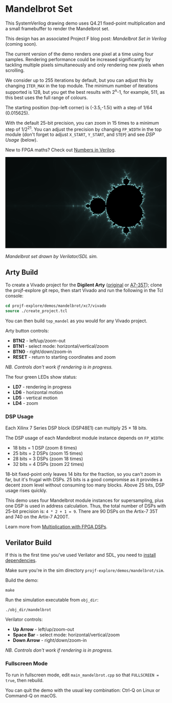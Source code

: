 # Mandelbrot Set

This SystemVerilog drawing demo uses Q4.21 fixed-point multiplication and a small framebuffer to render the Mandelbrot set.

This design has an associated Project F blog post: _Mandelbrot Set in Verilog_ (coming soon).

The current version of the demo renders one pixel at a time using four samples. Rendering performance could be increased significantly by tackling multiple pixels simultaneously and only rendering new pixels when scrolling.

We consider up to 255 iterations by default, but you can adjust this by changing `ITER_MAX` in the top module. The minimum number of iterations supported is 128, but you get the best results with 2<sup>n</sup>-1, for example, 511, as this best uses the full range of colours.

The starting position (top-left corner) is (-3.5,-1.5i) with a step of 1/64 (0.015625).

With the default 25-bit precision, you can zoom in 15 times to a minimum step of 1/2<sup>21</sup>. You can adjust the precision by changing `FP_WIDTH` in the top module (don't forget to adjust `X_START`, `Y_START`, and `STEP`) and see _DSP Usage_ (below).

New to FPGA maths? Check out [Numbers in Verilog](https://projectf.io/posts/numbers-in-verilog/).

![](../../doc/img/sea-of-chaos.png?raw=true "")

_Mandelbrot set drawn by Verilator/SDL sim._

## Arty Build

To create a Vivado project for the **Digilent Arty** ([original](https://digilent.com/reference/programmable-logic/arty/reference-manual) or [A7-35T](https://reference.digilentinc.com/reference/programmable-logic/arty-a7/reference-manual)); clone the projf-explore git repo, then start Vivado and run the following in the Tcl console:

```tcl
cd projf-explore/demos/mandelbrot/xc7/vivado
source ./create_project.tcl
```

You can then build `top_mandel` as you would for any Vivado project.

Arty button controls:

* **BTN2** - left/up/zoom-out
* **BTN1** - select mode: horizontal/vertical/zoom
* **BTN0** - right/down/zoom-in
* **RESET** - return to starting coordinates and zoom

_NB. Controls don't work if rendering is in progress._

The four green LEDs show status:

* **LD7** - rendering in progress
* **LD6** - horizontal motion
* **LD5** - vertical motion
* **LD4** - zoom

### DSP Usage

Each Xilinx 7 Series DSP block (DSP48E1) can multiply 25 × 18 bits.

The DSP usage of each Mandelbrot module instance depends on `FP_WIDTH`:

* 18 bits = 1 DSP (zoom 8 times)
* 25 bits = 2 DSPs (zoom 15 times)
* 28 bits = 3 DSPs (zoom 18 times)
* 32 bits = 4 DSPs (zoom 22 times)

18-bit fixed-point only leaves 14 bits for the fraction, so you can't zoom in far, but it's frugal with DSPs. 25 bits is a good compromise as it provides a decent zoom level without consuming too many blocks. Above 25 bits, DSP usage rises quickly.

This demo uses four Mandelbrot module instances for supersampling, plus one DSP is used in address calculation. Thus, the total number of DSPs with 25-bit precision is: `4 * 2 + 1 = 9`. There are 90 DSPs on the Artix-7 35T and 740 on the Artix-7 A200T.

Learn more from [Multiplication with FPGA DSPs](https://projectf.io/posts/multiplication-fpga-dsps/).

## Verilator Build

If this is the first time you've used Verilator and SDL, you need to [install dependencies](https://projectf.io/posts/verilog-sim-verilator-sdl/#installing-dependencies).

Make sure you're in the sim directory `projf-explore/demos/mandelbrot/sim`.

Build the demo:

```shell
make
```

Run the simulation executable from `obj_dir`:

```shell
./obj_dir/mandelbrot
```

Verilator controls:

* **Up Arrow** - left/up/zoom-out
* **Space Bar** - select mode: horizontal/vertical/zoom
* **Down Arrow** - right/down/zoom-in

_NB. Controls don't work if rendering is in progress._

### Fullscreen Mode

To run in fullscreen mode, edit `main_mandelbrot.cpp` so that `FULLSCREEN = true`, then rebuild.

You can quit the demo with the usual key combination: Ctrl-Q on Linux or Command-Q on macOS.
